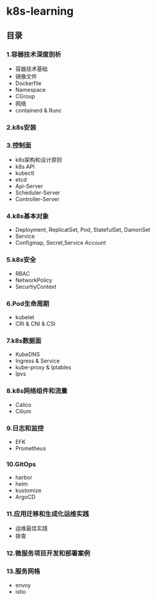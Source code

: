 # k8s-learning

## 目录

### 1.容器技术深度剖析
* 容器技术基础
* 镜像文件
* Dockerfile
* Namespace
* CGroup
* 网络
* containerd & Runc

### 2.k8s安装


### 3.控制面
* k8s架构和设计原则
* k8s API
* kubectl
* etcd
* Api-Server
* Scheduler-Server
* Controller-Server

### 4.k8s基本对象
* Deployment, ReplicatSet, Pod, StatefulSet, DamonSet
* Service
* Configmap, Secret,Service Account


### 5.k8s安全
* RBAC
* NetworkPolicy
* SecurtiyContext

### 6.Pod生命周期
* kubelet
* CRI & CNI & CSI 

### 7.k8s数据面
* KubeDNS
* Ingress & Service
* kube-proxy & Iptables
* Ipvs

### 8.k8s网络组件和流量
* Calico
* Cilium

### 9.日志和监控
* EFK
* Prometheus

### 10.GitOps
* harbor
* helm
* kustomize
* ArgoCD

### 11.应用迁移和生成化运维实践
* 运维最佳实践
* 排查


### 12.微服务项目开发和部署案例


### 13.服务网格
* envoy
* istio








